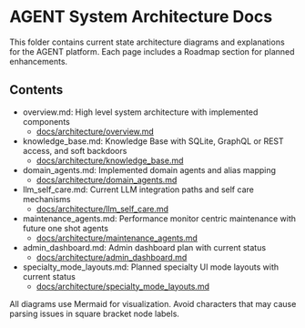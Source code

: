 # AGENT System Architecture Docs

This folder contains current state architecture diagrams and explanations for the AGENT platform. Each page includes a Roadmap section for planned enhancements.

## Contents

- overview.md: High level system architecture with implemented components
  - [docs/architecture/overview.md](docs/architecture/overview.md)
- knowledge_base.md: Knowledge Base with SQLite, GraphQL or REST access, and soft backdoors
  - [docs/architecture/knowledge_base.md](docs/architecture/knowledge_base.md)
- domain_agents.md: Implemented domain agents and alias mapping
  - [docs/architecture/domain_agents.md](docs/architecture/domain_agents.md)
- llm_self_care.md: Current LLM integration paths and self care mechanisms
  - [docs/architecture/llm_self_care.md](docs/architecture/llm_self_care.md)
- maintenance_agents.md: Performance monitor centric maintenance with future one shot agents
  - [docs/architecture/maintenance_agents.md](docs/architecture/maintenance_agents.md)
- admin_dashboard.md: Admin dashboard plan with current status
  - [docs/architecture/admin_dashboard.md](docs/architecture/admin_dashboard.md)
- specialty_mode_layouts.md: Planned specialty UI mode layouts with current status
  - [docs/architecture/specialty_mode_layouts.md](docs/architecture/specialty_mode_layouts.md)

All diagrams use Mermaid for visualization. Avoid characters that may cause parsing issues in square bracket node labels.

